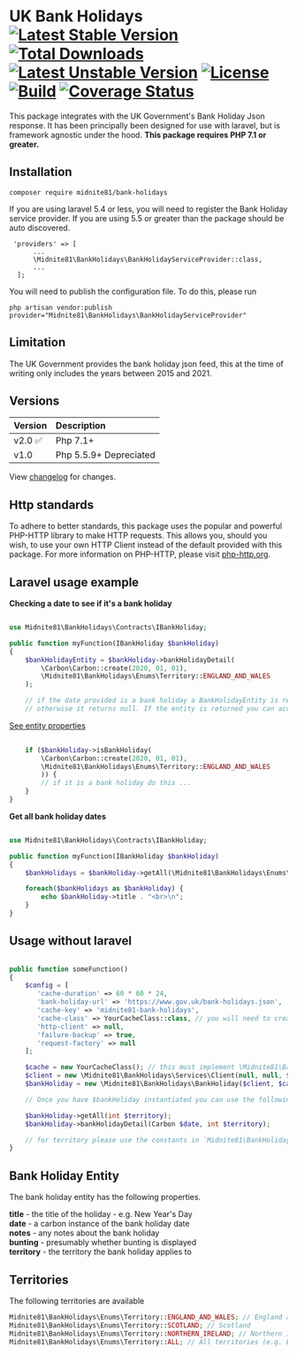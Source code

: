 # UK Bank Holidays [![Latest Stable Version](https://poser.pugx.org/midnite81/bank-holidays/version)](https://packagist.org/packages/midnite81/bank-holidays) [![Total Downloads](https://poser.pugx.org/midnite81/bank-holidays/downloads)](https://packagist.org/packages/midnite81/bank-holidays) [![Latest Unstable Version](https://poser.pugx.org/midnite81/bank-holidays/v/unstable)](https://packagist.org/packages/midnite81/bank-holidays) [![License](https://poser.pugx.org/midnite81/bank-holidays/license.svg)](https://packagist.org/packages/midnite81/bank-holidays) [![Build](https://travis-ci.org/midnite81/bank-holidays.svg?branch=master)](https://travis-ci.org/midnite81/bank-holidays) [![Coverage Status](https://coveralls.io/repos/github/midnite81/bank-holidays/badge.svg?branch=master)](https://coveralls.io/github/midnite81/bank-holidays?branch=master)

This package integrates with the UK Government's Bank Holiday Json response. It has been principally been
designed for use with laravel, but is framework agnostic under the hood. **This package requires PHP 7.1 or greater.**

## Installation

```
composer require midnite81/bank-holidays
```

If you are using laravel 5.4 or less, you will need to register the Bank Holiday service provider. If you are using 5.5
or greater than the package should be auto discovered.

```
 'providers' => [
      ...
      \Midnite81\BankHolidays\BankHolidayServiceProvider::class,
      ...
  ];
```

You will need to publish the configuration file. To do this, please run

```
php artisan vendor:publish provider="Midnite81\BankHolidays\BankHolidayServiceProvider"
```

## Limitation

The UK Government provides the bank holiday json feed, this at the time of writing only includes the 
years between 2015 and 2021. 

## Versions
|Version|Description|
|:-------|:-----------|
|v2.0 ✅|Php 7.1+|
|v1.0|Php 5.5.9+ Depreciated|

View [changelog](CHANGELOG.md) for changes. 

## Http standards

To adhere to better standards, this package uses the popular and powerful PHP-HTTP library to make HTTP requests. 
This allows you, should you wish, to use your own HTTP Client instead of the default provided with this package. 
For more information on PHP-HTTP, please visit [php-http.org](http://docs.php-http.org/en/latest/).

## Laravel usage example

**Checking a date to see if it's a bank holiday**

```php

use Midnite81\BankHolidays\Contracts\IBankHoliday;

public function myFunction(IBankHoliday $bankHoliday)
{ 
    $bankHolidayEntity = $bankHoliday->bankHolidayDetail(
        \Carbon\Carbon::create(2020, 01, 01), 
        \Midnite81\BankHolidays\Enums\Territory::ENGLAND_AND_WALES
    );

    // if the date provided is a bank holiday a BankHolidayEntity is returned
    // otherwise it returns null. If the entity is returned you can access the entity properties below.

```
[See entity properties](#bank-holiday-entity)

```php
   
    if ($bankHoliday->isBankHoliday(
        \Carbon\Carbon::create(2020, 01, 01),
        \Midnite81\BankHolidays\Enums\Territory::ENGLAND_AND_WALES
        )) {
        // if it is a bank holiday do this ...
    }
}
```

**Get all bank holiday dates**

```php

use Midnite81\BankHolidays\Contracts\IBankHoliday;

public function myFunction(IBankHoliday $bankHoliday)
{ 
    $bankHolidays = $bankHoliday->getAll(\Midnite81\BankHolidays\Enums\Territory::ENGLAND_AND_WALES);

    foreach($bankHolidays as $bankHoliday) { 
        echo $bankHoliday->title . "<br>\n";  
    }
}
```

## Usage without laravel

```php

public function someFunction()
{ 
    $config = [
       'cache-duration' => 60 * 60 * 24,
       'bank-holiday-url' => 'https://www.gov.uk/bank-holidays.json',
       'cache-key' => 'midnite81-bank-holidays',
       'cache-class' => YourCacheClass::class, // you will need to create a cache class 
       'http-client' => null,
       'failure-backup' => true,
       'request-factory' => null
    ];

    $cache = new YourCacheClass(); // this must implement \Midnite81\BankHolidays\Contracts\Drivers\ICache
    $client = new \Midnite81\BankHolidays\Services\Client(null, null, $config);
    $bankHoliday = new \Midnite81\BankHolidays\BankHoliday($client, $cache, $config);

    // Once you have $bankHoliday instantiated you can use the following methods

    $bankHoliday->getAll(int $territory);
    $bankHoliday->bankHolidayDetail(Carbon $date, int $territory);

    // for territory please use the constants in `Midnite81\BankHolidays\Enums\Territory`
}

```

## Bank Holiday Entity

The bank holiday entity has the following properties.

**title** - the title of the holiday - e.g. New Year's Day   
**date** - a carbon instance of the bank holiday date    
**notes** - any notes about the bank holiday    
**bunting** - presumably whether bunting is displayed    
**territory** - the territory the bank holiday applies to    

## Territories

The following territories are available

```php
Midnite81\BankHolidays\Enums\Territory::ENGLAND_AND_WALES; // England and Wales   
Midnite81\BankHolidays\Enums\Territory::SCOTLAND; // Scotland   
Midnite81\BankHolidays\Enums\Territory::NORTHERN_IRELAND; // Northern Ireland   
Midnite81\BankHolidays\Enums\Territory::ALL; // All territories (e.g. England, Wales, Scotland and Northern Ireland)
```